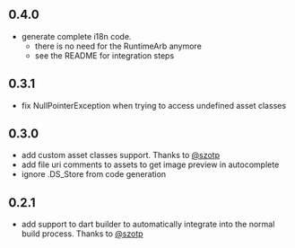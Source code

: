 ## 0.4.0

* generate complete i18n code.
    * there is no need for the RuntimeArb anymore
    * see the README for integration steps

## 0.3.1

* fix NullPointerException when trying to access undefined asset classes

## 0.3.0

* add custom asset classes support. Thanks to [@szotp](https://github.com/szotp)
* add file uri comments to assets to get image preview in autocomplete
* ignore .DS_Store from code generation

## 0.2.1

* add support to dart builder to automatically integrate into the normal build process. Thanks to [@szotp](https://github.com/szotp)
